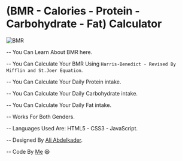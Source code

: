 # (BMR - Calories - Protein - Carbohydrate - Fat) Calculator

![BMR](https://i.ibb.co/3rNzcs0/bmr.jpg)

-- You Can Learn About BMR here.

-- You Can Calculate Your BMR Using `Harris-Benedict - Revised By Mifflin and St.Joer Equation`.

-- You Can Calculate Your Daily Protein intake.

-- You Can Calculate Your Daily Carbohydrate intake.

-- You Can Calculate Your Daily Fat intake.

-- Works For Both Genders.

-- Languages Used Are: HTML5 - CSS3 - JavaScript.

-- Designed By [Ali Abdelkader](https://github.com/Ali-Abdelkader118/).

-- Code By [Me](https://github.com/PhilopaterHany) 😆
